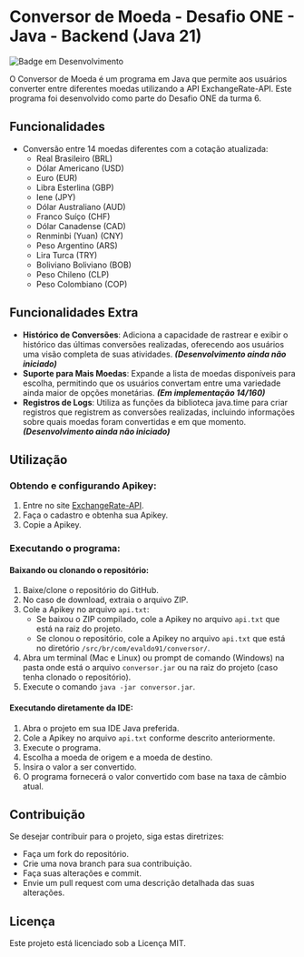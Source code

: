 ﻿
#   Conversor de Moeda - Desafio ONE - Java - Backend (Java 21)

![Badge em Desenvolvimento](http://img.shields.io/static/v1?label=STATUS&message=EM%20DESENVOLVIMENTO&color=GREEN&style=for-the-badge)

O Conversor de Moeda é um programa em Java que permite aos usuários converter entre diferentes moedas utilizando a API ExchangeRate-API. Este programa foi desenvolvido como parte do Desafio ONE da turma 6.

## Funcionalidades

-   Conversão entre 14 moedas diferentes com a cotação atualizada:
    -   Real Brasileiro (BRL)
    -   Dólar Americano (USD)
    -   Euro (EUR)
    -   Libra Esterlina (GBP)
    -   Iene (JPY)
    -   Dólar Australiano (AUD)
    -   Franco Suíço (CHF)
    -   Dólar Canadense (CAD)
    -   Renminbi (Yuan) (CNY)
    -   Peso Argentino (ARS)
    -   Lira Turca (TRY)
    -   Boliviano Boliviano (BOB)
    -   Peso Chileno (CLP)
    -   Peso Colombiano (COP)

## Funcionalidades Extra

-   **Histórico de Conversões**: Adiciona a capacidade de rastrear e exibir o histórico das últimas conversões realizadas, oferecendo aos usuários uma visão completa de suas atividades. _**(Desenvolvimento ainda não iniciado)**_
-   **Suporte para Mais Moedas**: Expande a lista de moedas disponíveis para escolha, permitindo que os usuários convertam entre uma variedade ainda maior de opções monetárias. _**(Em implementação 14/160)**_
-   **Registros de Logs**: Utiliza as funções da biblioteca java.time para criar registros que registrem as conversões realizadas, incluindo informações sobre quais moedas foram convertidas e em que momento. _**(Desenvolvimento ainda não iniciado)**_

## Utilização

### Obtendo e configurando Apikey:

1.  Entre no site [ExchangeRate-API](https://www.exchangerate-api.com/).
2.  Faça o cadastro e obtenha sua Apikey.
3.  Copie a Apikey.

### Executando o programa:

#### Baixando ou clonando o repositório:

1.  Baixe/clone o repositório do GitHub.
2.  No caso de download, extraia o arquivo ZIP.
3.  Cole a Apikey no arquivo `api.txt`:
    -   Se baixou o ZIP compilado, cole a Apikey no arquivo `api.txt` que está na raiz do projeto.
    -   Se clonou o repositório, cole a Apikey no arquivo `api.txt` que está no diretório `/src/br/com/evaldo91/conversor/`.
4.  Abra um terminal (Mac e Linux) ou prompt de comando (Windows) na pasta onde está o arquivo `conversor.jar` ou na raiz do projeto (caso tenha clonado o repositório).
5.  Execute o comando `java -jar conversor.jar`.

#### Executando diretamente da IDE:

1.  Abra o projeto em sua IDE Java preferida.
2.  Cole a Apikey no arquivo `api.txt` conforme descrito anteriormente.
3.  Execute o programa.
4.  Escolha a moeda de origem e a moeda de destino.
5.  Insira o valor a ser convertido.
6.  O programa fornecerá o valor convertido com base na taxa de câmbio atual.

## Contribuição

Se desejar contribuir para o projeto, siga estas diretrizes:

-   Faça um fork do repositório.
-   Crie uma nova branch para sua contribuição.
-   Faça suas alterações e commit.
-   Envie um pull request com uma descrição detalhada das suas alterações.

## Licença

Este projeto está licenciado sob a Licença MIT.
